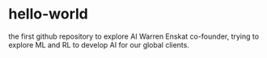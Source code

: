 # hello-world
the first github repository to explore AI 
Warren Enskat co-founder, trying to explore ML and RL to develop AI for our global clients. 
